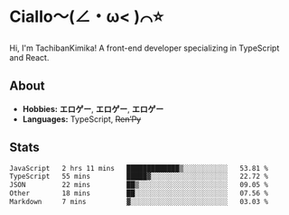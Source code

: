 # Ciallo～(∠・ω< )⌒⭐️

Hi, I'm TachibanKimika! A front-end developer specializing in TypeScript and React.

## About
- **Hobbies:** **エロゲー**, **エロゲー**, **エロゲー**
- **Languages:** TypeScript, ~~Ren’Py~~

## Stats
<!--START_SECTION:waka-->

```txt
JavaScript   2 hrs 11 mins   █████████████▒░░░░░░░░░░░   53.81 %
TypeScript   55 mins         █████▓░░░░░░░░░░░░░░░░░░░   22.72 %
JSON         22 mins         ██▒░░░░░░░░░░░░░░░░░░░░░░   09.05 %
Other        18 mins         ██░░░░░░░░░░░░░░░░░░░░░░░   07.56 %
Markdown     7 mins          ▓░░░░░░░░░░░░░░░░░░░░░░░░   03.03 %
```

<!--END_SECTION:waka-->

<!-- ![Metrics](https://metrics.lecoq.io/TachibanaKimika?template=classic&base.activity=0&base.community=0&base.repositories=0&languages=1&isocalendar=1&isocalendar.duration=half-year&languages.limit=8&languages.sections=most-used&languages.colors=github&languages.threshold=0%25&languages.indepth=false&languages.recent.load=300&languages.recent.days=14&config.timezone=Asia%2FShanghai)
 -->
